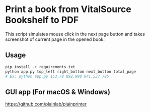 # Print a book from VitalSource Bookshelf to PDF

This script simulates mouse click in the next page button and takes screenshot of
current page in the opened book.


## Usage

```bash
pip install -r requirements.txt
python app.py top_left right_bottom next_button total_page
# Ex: python app.py 153,78 892,990 941,537 785
```

## GUI app (For macOS & Windows)

https://github.com/plainlab/plainprinter
